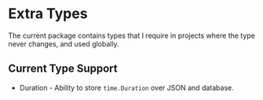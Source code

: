 # Extra Types

The current package contains types that I require in projects where the type never
changes, and used globally.


## Current Type Support

 * Duration - Ability to store `time.Duration` over JSON and database.
